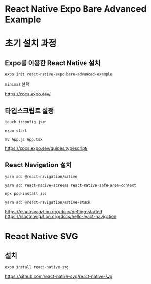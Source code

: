 # React Native Expo Bare Advanced Example

# 초기 설치 과정

## Expo를 이용한 React Native 설치

`expo init react-native-expo-bare-advanced-example`

`minimal` 선택

https://docs.expo.dev/

## 타입스크립트 설정

`touch tsconfig.json`

`expo start`

`mv App.js App.tsx`

https://docs.expo.dev/guides/typescript/

## React Navigation 설치

`yarn add @react-navigation/native`

`yarn add react-native-screens react-native-safe-area-context`

`npx pod-install ios`

`yarn add @react-navigation/native-stack`

https://reactnavigation.org/docs/getting-started
https://reactnavigation.org/docs/hello-react-navigation

# React Native SVG

## 설치

`expo install react-native-svg`

https://github.com/react-native-svg/react-native-svg

